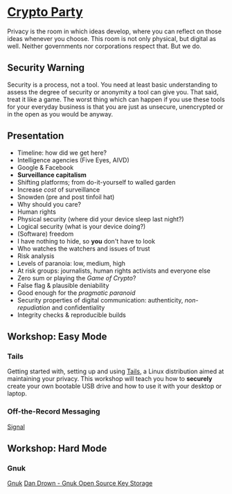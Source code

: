 # [Crypto Party](https://www.cryptoparty.in)
Privacy is the room in which ideas develop, where you can reflect on those
ideas whenever you choose. This room is not only physical, but digital as well.
Neither governments nor corporations respect that. But we do.

## Security Warning
Security is a process, not a tool. You need at least basic understanding to
assess the degree of security or anonymity a tool can give you. That said,
treat it like a game. The worst thing which can happen if you use these tools
for your everyday business is that you are just as unsecure, unencrypted or in
the open as you would be anyway.

## Presentation
* Timeline: how did we get here?
* Intelligence agencies (Five Eyes, AIVD)
* Google & Facebook
* **Surveillance capitalism**
* Shifting platforms; from do-it-yourself to walled garden
* Increase _cost_ of surveillance
* Snowden (pre and post tinfoil hat)
* Why should you care?
* Human rights
* Physical security (where did your device sleep last night?)
* Logical security (what is your device doing?)
* (Software) freedom
* I have nothing to hide, so **you** don't have to look
* Who watches the watchers and issues of trust
* Risk analysis
* Levels of paranoia: low, medium, high
* At risk groups: journalists, human rights activists and everyone else
* Zero sum or playing the _Game of Crypto_?
* False flag & plausible deniability
* Good enough for the _pragmatic paranoid_
* Security properties of digital communication: authenticity, _non-repudiation_
  and confidentiality
* Integrity checks & reproducible builds

## Workshop: Easy Mode
### Tails
Getting started with, setting up and using [Tails](https://tails.boum.org/), a
Linux distribution aimed at maintaining your privacy. This workshop will teach
you how to **securely** create your own bootable USB drive and how to use it
with your desktop or laptop.

### Off-the-Record Messaging
[Signal](https://signal.org)

## Workshop: Hard Mode
### Gnuk
[Gnuk](https://github.com/vizv/gnuk)
[Dan Drown - Gnuk Open Source Key Storage](http://blog.dan.drown.org/gnuk-open-source-gpg-ssh-hardware-key-storage/)
